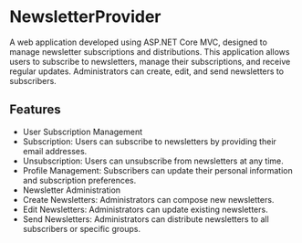 # NewsletterProvider
A web application developed using ASP.NET Core MVC, designed to manage newsletter subscriptions and distributions. This application allows users to subscribe to newsletters, manage their subscriptions, and receive regular updates. Administrators can create, edit, and send newsletters to subscribers.

## Features
- User Subscription Management
- Subscription: Users can subscribe to newsletters by providing their email addresses.
- Unsubscription: Users can unsubscribe from newsletters at any time.
- Profile Management: Subscribers can update their personal information and subscription preferences.
- Newsletter Administration
- Create Newsletters: Administrators can compose new newsletters.
- Edit Newsletters: Administrators can update existing newsletters.
- Send Newsletters: Administrators can distribute newsletters to all subscribers or specific groups.

